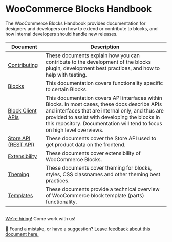 # WooCommerce Blocks Handbook

The WooCommerce Blocks Handbook provides documentation for designers and developers on how to extend or contribute to blocks, and how internal developers should handle new releases.

| Document                                            | Description                                                                                                                                                                                                                                                                     |
| --------------------------------------------------- | ------------------------------------------------------------------------------------------------------------------------------------------------------------------------------------------------------------------------------------------------------------------------------- |
| [Contributing](contributors/contributing/README.md) | These documents explain how you can contribute to the development of the blocks plugin, development best practices, and how to help with testing.                                                                                                                               |
| [Blocks](blocks/README.md)                          | This documentation covers functionality specific to certain Blocks.                                                                                                                                                                                                             |
| [Block Client APIs](block-client-apis/README.md)    | This documentation covers API interfaces within Blocks. In most cases, these docs describe APIs and interfaces that are internal only, and thus are provided to assist with developing the blocks in this repository. Documentation will tend to focus on high level overviews. |
| [Store API (REST API)](../src/StoreApi/README.md)   | These documents cover the Store API used to get product data on the frontend.                                                                                                                                                                                                   |
| [Extensibility](extensibility/README.md)            | These documents cover extensibility of WooCommerce Blocks.                                                                                                                                                                                                                      |
| [Theming](theming/README.md)                        | These documents cover theming for blocks, styles, CSS classnames and other theming best practices.                                                                                                                                                                              |
| [Templates](templates/README.md)                    | These documents provide a technical overview of WooCommerce block template (parts) functionality.                                                                                                                                                                               |

## <!-- FEEDBACK -->

[We're hiring!](https://woocommerce.com/careers/) Come work with us!

🐞 Found a mistake, or have a suggestion? [Leave feedback about this document here.](https://github.com/woocommerce/woocommerce-gutenberg-products-block/issues/new?assignees=&labels=type%3A+documentation&template=--doc-feedback.md&title=Feedback%20on%20./docs/readme.md)

<!-- /FEEDBACK -->
